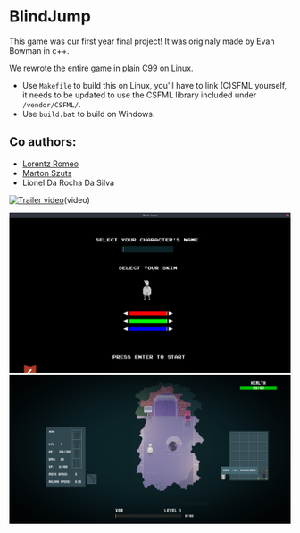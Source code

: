 # BlindJump

This game was our first year final project!
It was originaly made by Evan Bowman in c++.

We rewrote the entire game in plain C99 on Linux.

- Use `Makefile` to build this on Linux, you'll have to link (C)SFML yourself, it needs to be updated to use the CSFML library included under `/vendor/CSFML/`. 
- Use `build.bat` to build on Windows.

## Co authors:

- [Lorentz Romeo](https://github.com/L0rentz) 
- [Marton Szuts](https://github.com/marttop)
- Lionel Da Rocha Da Silva  

[![Trailer video](http://img.youtube.com/vi/xPYve8_049M/0.jpg)](http://www.youtube.com/watch?v=xPYve8_049M "Blind Jump")(video)

![](https://github.com/AdlanSADOU/BlindJump/blob/master/screenshots/character-creation.png)
![](https://github.com/AdlanSADOU/BlindJump/blob/master/screenshots/game.png)
